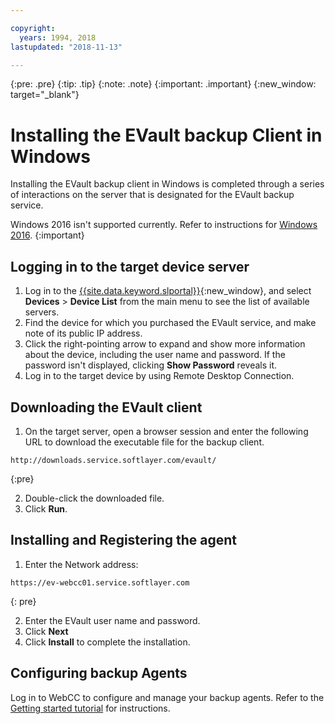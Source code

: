 ```yaml
---

copyright:
  years: 1994, 2018
lastupdated: "2018-11-13"

---
```

{:pre: .pre}
{:tip: .tip}
{:note: .note}
{:important: .important}
{:new_window: target="_blank"}

# Installing the EVault backup Client in Windows

Installing the EVault backup client in Windows is completed through a series of interactions on the server that is designated for the EVault backup service.

Windows 2016 isn't supported currently. Refer to instructions for [Windows 2016](install-evault-windows2016.html).
{:important}

## Logging in to the target device server

1. Log in to the [{{site.data.keyword.slportal}}](https://control.softlayer.com/){:new_window}, and select **Devices** > **Device List** from the main menu to see the list of available servers.
2. Find the device for which you purchased the EVault service, and make note of its public IP address.
3. Click the right-pointing arrow to expand and show more information about the device, including the user name and password. If the password isn't displayed, clicking **Show Password** reveals it.
4. Log in to the target device by using Remote Desktop Connection.

## Downloading the EVault client

1. On the target server, open a browser session and enter the following URL to download the executable file for the backup client. <br/>
  ```
  http://downloads.service.softlayer.com/evault/
  ```
  {:pre}

2. Double-click the downloaded file.
3. Click **Run**.


## Installing and Registering the agent

1. Enter the Network address: <br />
  ```
  https://ev-webcc01.service.softlayer.com
  ```
  {: pre}

2. Enter the EVault user name and password.
3. Click **Next**
4. Click **Install** to complete the installation.

## Configuring backup Agents

Log in to WebCC to configure and manage your backup agents. Refer to the [Getting started tutorial](index.html#configuring-backup-agent-in-webcc) for instructions.
